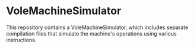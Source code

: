 # VoleMachineSimulator
 This repository contains a VoleMachineSimulator, which includes separate compilation files that simulate the machine's operations using various instructions.
